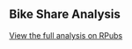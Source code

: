 ## Bike Share Analysis

[View the full analysis on RPubs](https://rpubs.com/osazeogbebor/Fitbit_analysis)
